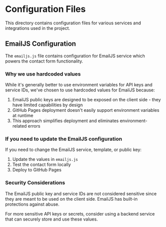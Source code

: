# Configuration Files

This directory contains configuration files for various services and integrations used in the project.

## EmailJS Configuration

The `emailjs.js` file contains configuration for EmailJS service which powers the contact form functionality.

### Why we use hardcoded values

While it's generally better to use environment variables for API keys and service IDs, we've chosen to use hardcoded values for EmailJS because:

1. EmailJS public keys are designed to be exposed on the client side - they have limited capabilities by design
2. GitHub Pages deployment doesn't easily support environment variables at runtime
3. This approach simplifies deployment and eliminates environment-related errors

### If you need to update the EmailJS configuration

If you need to change the EmailJS service, template, or public key:

1. Update the values in `emailjs.js`
2. Test the contact form locally
3. Deploy to GitHub Pages

### Security Considerations

The EmailJS public key and service IDs are not considered sensitive since they are meant to be used on the client side. EmailJS has built-in protections against abuse.

For more sensitive API keys or secrets, consider using a backend service that can securely store and use these values.
